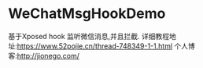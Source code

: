 # WeChatMsgHookDemo
  基于Xposed hook 监听微信消息,并且拦截.
  详细教程地址:https://www.52pojie.cn/thread-748349-1-1.html
  个人博客:http://jionego.com/
